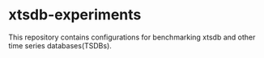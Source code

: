 # xtsdb-experiments

This repository contains configurations for benchmarking xtsdb and other time series databases(TSDBs).
